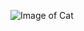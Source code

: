 ![Image of Cat](https://www.google.com/url?sa=i&url=https%3A%2F%2Fwall.alphacoders.com%2Fbig.php%3Fi%3D621682&psig=AOvVaw2tjGkVV3wvfro4LwVQAIh-&ust=1632035130059000&source=images&cd=vfe&ved=0CAsQjRxqFwoTCLCPm-_6h_MCFQAAAAAdAAAAABAK)
